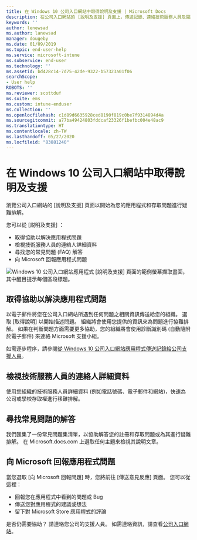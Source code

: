 ```yaml
---
title: 在 Windows 10 公司入口網站中取得說明及支援 | Microsoft Docs
description: 在公司入口網站的 [說明及支援] 頁面上，傳送記錄、連絡技術服務人員及閱讀常見問題集。
keywords: ''
author: lenewsad
ms.author: lanewsad
manager: dougeby
ms.date: 01/09/2019
ms.topic: end-user-help
ms.service: microsoft-intune
ms.subservice: end-user
ms.technology: ''
ms.assetid: bd428c14-7d75-42de-9322-b57323a01f06
searchScope:
- User help
ROBOTS: ''
ms.reviewer: scottduf
ms.suite: ems
ms.custom: intune-enduser
ms.collection: ''
ms.openlocfilehash: c1d89d6635928ced8190f819c0be7f9314894d4a
ms.sourcegitcommit: a77ba49424803fddcaf23326f1befbc004e48ac9
ms.translationtype: HT
ms.contentlocale: zh-TW
ms.lasthandoff: 05/27/2020
ms.locfileid: "83881240"
---
```

# <a name="get-help-and-support-in-company-portal-for-windows-10"></a>在 Windows 10 公司入口網站中取得說明及支援

瀏覽公司入口網站的 [說明及支援]  頁面以開始為您的應用程式和存取問題進行疑難排解。   

您可以從 [説明及支援]  ：  

* 取得協助以解決應用程式問題
* 檢視技術服務人員的連絡人詳細資料
* 尋找您的常見問題 (FAQ) 解答 
* 向 Microsoft 回報應用程式問題

![Windows 10 公司入口網站應用程式 [說明及支援] 頁面的範例螢幕擷取畫面，其中醒目提示每個區段標題。](./media/1812_UCP_Help_Support_sections.png)  

## <a name="get-help-with-app-problems"></a>取得協助以解決應用程式問題

以電子郵件將您在公司入口網站所遇到任何問題之相關資訊傳送給您的組織。 選取 [取得說明]  以開始描述問題。 組織將會使用您提供的資訊來為問題進行協難排解。 如果在判斷問題方面需要更多協助，您的組織將會使用診斷識別碼 (自動隨附於電子郵件) 來連絡 Microsoft 支援小組。  

如需逐步程序，請參閱[從 Windows 10 公司入口網站應用程式傳送記錄給公司支援人員](send-logs-to-your-it-admin-cp-windows.md)。  

## <a name="view-helpdesk-contact-details"></a>檢視技術服務人員的連絡人詳細資料  
使用您組織的技術服務人員詳細資料 (例如電話號碼、電子郵件和網站)，快速為公司或學校存取權進行移難排解。  

## <a name="find-answers-to-frequently-asked-questions"></a>尋找常見問題的解答  
我們匯集了一份常見問題集清單，以協助解答您的註冊和存取問題或為其進行疑難排解。 在 Microsoft.docs.com 上選取任何主題來檢視其說明文章。  

## <a name="report-app-problems-to-microsoft"></a>向 Microsoft 回報應用程式問題  
當您選取 [向 Microsoft 回報問題]  時，您將前往 [傳送意見反應]  頁面。 您可以從這裡：

* 回報您在應用程式中看到的問題或 Bug  
* 傳送您對應用程式的建議或想法  
* 留下對 Microsoft Store 應用程式的評論   


是否仍需要協助？ 請連絡您公司的支援人員。 如需連絡資訊，請查看[公司入口網站](https://go.microsoft.com/fwlink/?linkid=2010980)。
